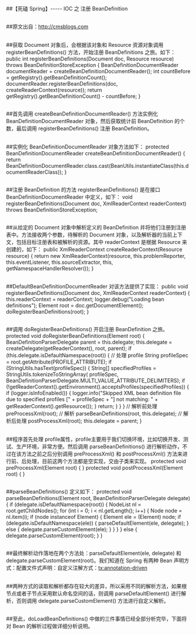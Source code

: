 ##【死磕 Spring】----- IOC 之 注册 BeanDefinition

##
##原文出自：http://cmsblogs.com

##
##获取 Document 对象后，会根据该对象和 Resource 资源对象调用 registerBeanDefinitions() 方法，开始注册 BeanDefinitions 之旅。如下：    public int registerBeanDefinitions(Document doc, Resource resource) throws BeanDefinitionStoreException {        BeanDefinitionDocumentReader documentReader = createBeanDefinitionDocumentReader();        int countBefore = getRegistry().getBeanDefinitionCount();        documentReader.registerBeanDefinitions(doc, createReaderContext(resource));        return getRegistry().getBeanDefinitionCount() - countBefore;    	}

##
##首先调用 createBeanDefinitionDocumentReader() 方法实例化 BeanDefinitionDocumentReader 对象，然后获取统计前 BeanDefinition 的个数，最后调用 registerBeanDefinitions() 注册 BeanDefinition。

##
##实例化 BeanDefinitionDocumentReader 对象方法如下：    protected BeanDefinitionDocumentReader createBeanDefinitionDocumentReader() {        return BeanDefinitionDocumentReader.class.cast(BeanUtils.instantiateClass(this.documentReaderClass));    	}

##
##注册 BeanDefinition 的方法 registerBeanDefinitions() 是在接口 BeanDefinitionDocumentReader 中定义，如下：    void registerBeanDefinitions(Document doc, XmlReaderContext readerContext)            throws BeanDefinitionStoreException;

##
##从给定的 Document 对象中解析定义的 BeanDefinition 并将他们注册到注册表中。方法接收两个参数，待解析的 Document 对象，以及解析器的当前上下文，包括目标注册表和被解析的资源。其中 readerContext 是根据 Resource 来创建的，如下：    public XmlReaderContext createReaderContext(Resource resource) {        return new XmlReaderContext(resource, this.problemReporter, this.eventListener,                this.sourceExtractor, this, getNamespaceHandlerResolver());    	}

##
##DefaultBeanDefinitionDocumentReader 对该方法提供了实现：    public void registerBeanDefinitions(Document doc, XmlReaderContext readerContext) {        this.readerContext = readerContext;        logger.debug("Loading bean definitions");        Element root = doc.getDocumentElement();        doRegisterBeanDefinitions(root);    	}

##
##调用 doRegisterBeanDefinitions() 开启注册 BeanDefinition 之旅。    protected void doRegisterBeanDefinitions(Element root) {        BeanDefinitionParserDelegate parent = this.delegate;        this.delegate = createDelegate(getReaderContext(), root, parent);        if (this.delegate.isDefaultNamespace(root)) {              // 处理 profile            String profileSpec = root.getAttribute(PROFILE_ATTRIBUTE);            if (StringUtils.hasText(profileSpec)) {                String[] specifiedProfiles = StringUtils.tokenizeToStringArray(                        profileSpec, BeanDefinitionParserDelegate.MULTI_VALUE_ATTRIBUTE_DELIMITERS);                if (!getReaderContext().getEnvironment().acceptsProfiles(specifiedProfiles)) {                    if (logger.isInfoEnabled()) {                        logger.info("Skipped XML bean definition file due to specified profiles [" + profileSpec +                                "] not matching: " + getReaderContext().getResource());                    	}                    return;                	}            	}        	}      // 解析前处理        preProcessXml(root);        // 解析        parseBeanDefinitions(root, this.delegate);        // 解析后处理        postProcessXml(root);        this.delegate = parent;    	}

##
##程序首先处理 profile属性，profile主要用于我们切换环境，比如切换开发、测试、生产环境，非常方便。然后调用 parseBeanDefinitions() 进行解析动作，不过在该方法之前之后分别调用 preProcessXml() 和 postProcessXml() 方法来进行前、后处理，目前这两个方法都是空实现，交由子类来实现。    protected void preProcessXml(Element root) {    	}        protected void postProcessXml(Element root) {    	}

##
##parseBeanDefinitions() 定义如下：    protected void parseBeanDefinitions(Element root, BeanDefinitionParserDelegate delegate) {        if (delegate.isDefaultNamespace(root)) {            NodeList nl = root.getChildNodes();            for (int i = 0; i < nl.getLength(); i++) {                Node node = nl.item(i);                if (node instanceof Element) {                    Element ele = (Element) node;                    if (delegate.isDefaultNamespace(ele)) {                        parseDefaultElement(ele, delegate);                    	}                    else {                        delegate.parseCustomElement(ele);                    	}                	}            	}        	}        else {            delegate.parseCustomElement(root);        	}    	}

##
##最终解析动作落地在两个方法处：parseDefaultElement(ele, delegate) 和 delegate.parseCustomElement(root)。我们知道在 Spring 有两种 Bean 声明方式：配置文件式声明：<bean id="studentService" class="org.springframework.core.StudentService"/>自定义注解方式：<tx:annotation-driven>

##
##两种方式的读取和解析都存在较大的差异，所以采用不同的解析方法，如果根节点或者子节点采用默认命名空间的话，则调用 parseDefaultElement() 进行解析，否则调用 delegate.parseCustomElement() 方法进行自定义解析。

##
##至此，doLoadBeanDefinitions() 中做的三件事情已经全部分析完毕，下面将对 Bean 的解析过程做详细分析说明。